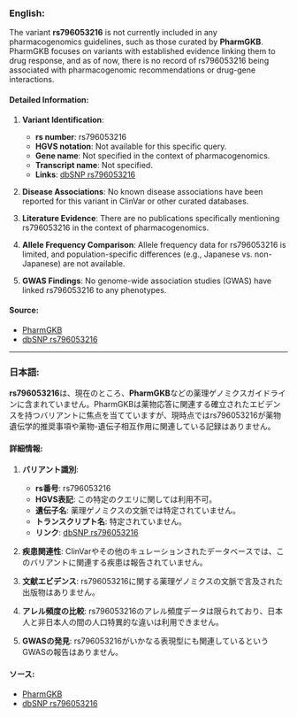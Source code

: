 ### English:
The variant **rs796053216** is not currently included in any pharmacogenomics guidelines, such as those curated by **PharmGKB**. PharmGKB focuses on variants with established evidence linking them to drug response, and as of now, there is no record of rs796053216 being associated with pharmacogenomic recommendations or drug-gene interactions.

#### Detailed Information:
1. **Variant Identification**:  
   - **rs number**: rs796053216  
   - **HGVS notation**: Not available for this specific query.  
   - **Gene name**: Not specified in the context of pharmacogenomics.  
   - **Transcript name**: Not specified.  
   - **Links**: [dbSNP rs796053216](https://www.ncbi.nlm.nih.gov/snp/rs796053216)

2. **Disease Associations**: No known disease associations have been reported for this variant in ClinVar or other curated databases.

3. **Literature Evidence**: There are no publications specifically mentioning rs796053216 in the context of pharmacogenomics.

4. **Allele Frequency Comparison**: Allele frequency data for rs796053216 is limited, and population-specific differences (e.g., Japanese vs. non-Japanese) are not available.

5. **GWAS Findings**: No genome-wide association studies (GWAS) have linked rs796053216 to any phenotypes.

#### Source:
- [PharmGKB](https://www.pharmgkb.org/)  
- [dbSNP rs796053216](https://www.ncbi.nlm.nih.gov/snp/rs796053216)

---

### 日本語:
**rs796053216**は、現在のところ、**PharmGKB**などの薬理ゲノミクスガイドラインに含まれていません。PharmGKBは薬物応答に関連する確立されたエビデンスを持つバリアントに焦点を当てていますが、現時点ではrs796053216が薬物遺伝学的推奨事項や薬物-遺伝子相互作用に関連している記録はありません。

#### 詳細情報:
1. **バリアント識別**:  
   - **rs番号**: rs796053216  
   - **HGVS表記**: この特定のクエリに関しては利用不可。  
   - **遺伝子名**: 薬理ゲノミクスの文脈では特定されていません。  
   - **トランスクリプト名**: 特定されていません。  
   - **リンク**: [dbSNP rs796053216](https://www.ncbi.nlm.nih.gov/snp/rs796053216)

2. **疾患関連性**: ClinVarやその他のキュレーションされたデータベースでは、このバリアントに関連する疾患は報告されていません。

3. **文献エビデンス**: rs796053216に関する薬理ゲノミクスの文脈で言及された出版物はありません。

4. **アレル頻度の比較**: rs796053216のアレル頻度データは限られており、日本人と非日本人の間の人口特異的な違いは利用できません。

5. **GWASの発見**: rs796053216がいかなる表現型にも関連しているというGWASの報告はありません。

#### ソース:
- [PharmGKB](https://www.pharmgkb.org/)  
- [dbSNP rs796053216](https://www.ncbi.nlm.nih.gov/snp/rs796053216)